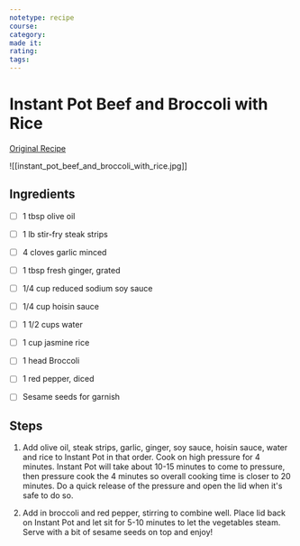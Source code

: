```yaml
---
notetype: recipe
course:
category:
made it:
rating:
tags:
---
```

# Instant Pot Beef and Broccoli with Rice

[Original Recipe](https://thegirlonbloor.com/instant-pot-beef-and-broccoli-with-rice)

![[instant_pot_beef_and_broccoli_with_rice.jpg]]
## Ingredients
- [ ] 1 tbsp olive oil- [ ] 1 lb stir-fry steak strips- [ ] 4 cloves garlic minced- [ ] 1 tbsp fresh ginger, grated- [ ] 1/4 cup reduced sodium soy sauce- [ ] 1/4 cup hoisin sauce- [ ] 1 1/2 cups water- [ ] 1 cup jasmine rice- [ ] 1 head Broccoli- [ ] 1 red pepper, diced- [ ] Sesame seeds for garnish

## Steps
1) Add olive oil, steak strips, garlic, ginger, soy sauce, hoisin sauce, water and rice to Instant Pot in that order. Cook on high pressure for 4 minutes. Instant Pot will take about 10-15 minutes to come to pressure, then pressure cook the 4 minutes so overall cooking time is closer to 20 minutes. Do a quick release of the pressure and open the lid when it's safe to do so.

2) Add in broccoli and red pepper, stirring to combine well. Place lid back on Instant Pot and let sit for 5-10 minutes to let the vegetables steam. Serve with a bit of sesame seeds on top and enjoy!


